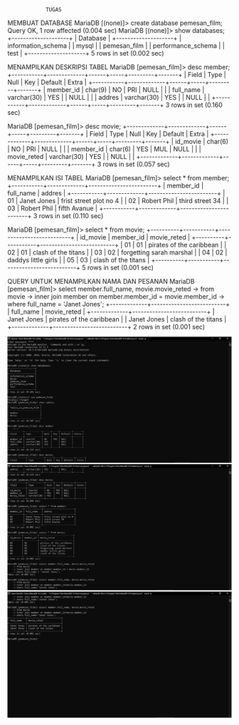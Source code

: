                 TUGAS

MEMBUAT DATABASE
MariaDB [(none)]> create database pemesan_film;
Query OK, 1 row affected (0.004 sec)
MariaDB [(none)]> show databases;
+--------------------+
| Database           |
+--------------------+
| information_schema |
| mysql              |
| pemesan_film       |
| performance_schema |
| test               |
+--------------------+
5 rows in set (0.002 sec)


MENAMPILKAN DESKRIPSI TABEL
MariaDB [pemesan_film]> desc member;
+-----------+-------------+------+-----+---------+-------+
| Field     | Type        | Null | Key | Default | Extra |
+-----------+-------------+------+-----+---------+-------+
| member_id | char(9)     | NO   | PRI | NULL    |       |
| full_name | varchar(30) | YES  |     | NULL    |       |
| addres    | varchar(30) | YES  |     | NULL    |       |
+-----------+-------------+------+-----+---------+-------+
3 rows in set (0.160 sec)


MariaDB [pemesan_film]> desc movie;
+-------------+-------------+------+-----+---------+-------+
| Field       | Type        | Null | Key | Default | Extra |
+-------------+-------------+------+-----+---------+-------+
| id_movie    | char(6)     | NO   | PRI | NULL    |       |
| member_id   | char(6)     | YES  | MUL | NULL    |       |
| movie_reted | varchar(30) | YES  |     | NULL    |       |
+-------------+-------------+------+-----+---------+-------+
3 rows in set (0.057 sec)


MENAMPILKAN ISI TABEL
MariaDB [pemesan_film]> select * from member;
+-----------+-------------+------------------------+
| member_id | full_name   | addres                 |
+-----------+-------------+------------------------+
| 01        | Janet Jones | frist street plot no 4 |
| 02        | Robert Phil | third street 34        |
| 03        | Robert Phil | fifth Avanue           |
+-----------+-------------+------------------------+
3 rows in set (0.110 sec)

MariaDB [pemesan_film]> select * from movie;
+----------+-----------+--------------------------+
| id_movie | member_id | movie_reted              |
+----------+-----------+--------------------------+
| 01       | 01        | pirates of the caribbean |
| 02       | 01        | clash of the titans      |
| 03       | 02        | forgetting sarah marshal |
| 04       | 02        | daddys little girls      |
| 05       | 03        | clash of the titans      |
+----------+-----------+--------------------------+
5 rows in set (0.001 sec)


QUERY UNTUK MENAMPILKAN NAMA DAN PESANAN 
MariaDB [pemesan_film]> select member.full_name, movie.movie_reted
    -> from movie
    -> inner join member on member.member_id = movie.member_id
    -> where full_name = 'Janet Jones';
+-------------+--------------------------+
| full_name   | movie_reted              |
+-------------+--------------------------+
| Janet Jones | pirates of the caribbean |
| Janet Jones | clash of the titans      |
+-------------+--------------------------+
2 rows in set (0.001 sec)

![tugas1](tugas1.png)
![tugas2](tugas2.png)
![tugas3](tugas3.png)